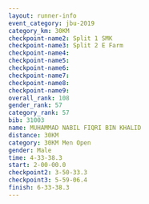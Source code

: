 ```yaml
---
layout: runner-info 
event_category: jbu-2019 
category_km: 30KM 
checkpoint-name2: Split 1 SMK 
checkpoint-name3: Split 2 E Farm 
checkpoint-name4: 
checkpoint-name5: 
checkpoint-name6: 
checkpoint-name7: 
checkpoint-name8: 
checkpoint-name9: 
overall_rank: 108
gender_rank: 57
category_rank: 57
bib: 31003
name: MUHAMMAD NABIL FIQRI BIN KHALID
distance: 30KM
category: 30KM Men Open
gender: Male
time: 4-33-38.3
start: 2-00-00.0
checkpoint2: 3-50-33.3
checkpoint3: 5-59-06.4
finish: 6-33-38.3
---
```

